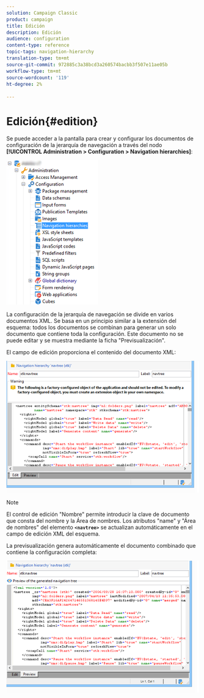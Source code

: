 ```yaml
---
solution: Campaign Classic
product: campaign
title: Edición
description: Edición
audience: configuration
content-type: reference
topic-tags: navigation-hierarchy
translation-type: tm+mt
source-git-commit: 972885c3a38bcd3a260574bacbb3f507e11ae05b
workflow-type: tm+mt
source-wordcount: '119'
ht-degree: 2%

---
```



# Edición{#edition}

Se puede acceder a la pantalla para crear y configurar los documentos de configuración de la jerarquía de navegación a través del nodo **[!UICONTROL Administration > Configuration > Navigation hierarchies]**:

![](assets/d_ncs_integration_navigation_arbo.png)

La configuración de la jerarquía de navegación se divide en varios documentos XML. Se basa en un principio similar a la extensión del esquema: todos los documentos se combinan para generar un solo documento que contiene toda la configuración. Este documento no se puede editar y se muestra mediante la ficha &quot;Previsualización&quot;.

El campo de edición proporciona el contenido del documento XML:

![](assets/d_ncs_integration_navigation_edit.png)

>[!NOTE]
>
>El control de edición &quot;Nombre&quot; permite introducir la clave de documento que consta del nombre y la Área de nombres. Los atributos &quot;name&quot; y &quot;Área de nombres&quot; del elemento **`<navtree>`** se actualizan automáticamente en el campo de edición XML del esquema.

La previsualización genera automáticamente el documento combinado que contiene la configuración completa:

![](assets/d_ncs_integration_navigation_preview.png)

